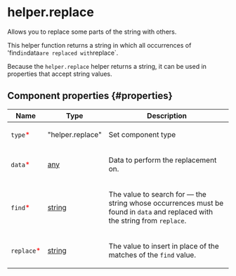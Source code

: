# helper.replace

Allows you to replace some parts of the string with others.

This helper function returns a string in which all occurrences of 'find`in`data`are replaced with`replace`.

Because the `helper.replace` helper returns a string, it can be used in properties that accept string values.

## Component properties {#properties}

| Name                                        | Type                                                                             | Description                                                                                                                        |
| ------------------------------------------- | -------------------------------------------------------------------------------- | ---------------------------------------------------------------------------------------------------------------------------------- |
| `type`<span style="color: red">\*</span>    | "helper.replace"                                                                 | <p>Set component type</p>                                                                                                          |
| `data`<span style="color: red">\*</span>    | <a class="xref popup-link" href="../concepts/types.dita#types/any">any</a>       | <p>Data to perform the replacement on.</p>                                                                                         |
| `find`<span style="color: red">\*</span>    | <a class="xref popup-link" href="../concepts/types.dita#types/string">string</a> | <p>The value to search for — the string whose occurrences must be found in `data` and replaced with the string from `replace`.</p> |
| `replace`<span style="color: red">\*</span> | <a class="xref popup-link" href="../concepts/types.dita#types/string">string</a> | <p>The value to insert in place of the matches of the `find` value.</p>                                                            |
